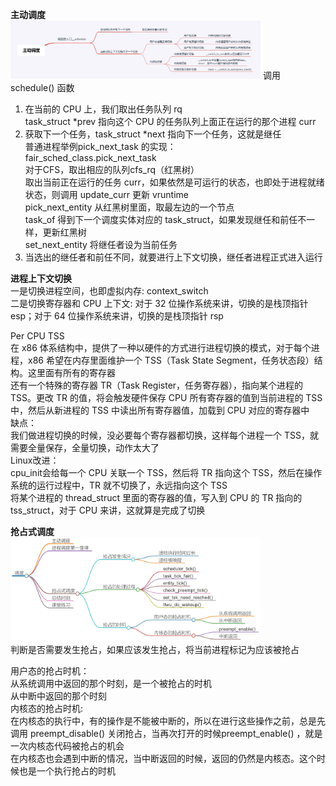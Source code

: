 
**主动调度**       
<img src="https://github.com/Yongli-Lisa/Linux-Notes1/blob/84713b226b0f636b1b886f907233b0f999a7973c/Img/%E4%B8%BB%E5%8A%A8%E8%B0%83%E5%BA%A6.JPG" width="400px">
调用 schedule() 函数      
1. 在当前的 CPU 上，我们取出任务队列 rq   
task_struct *prev 指向这个 CPU 的任务队列上面正在运行的那个进程 curr      
2. 获取下一个任务，task_struct *next 指向下一个任务，这就是继任   
普通进程举例pick_next_task 的实现：       
fair_sched_class.pick_next_task      
对于CFS，取出相应的队列cfs_rq（红黑树）      
取出当前正在运行的任务 curr，如果依然是可运行的状态，也即处于进程就绪状态，则调用 update_curr 更新 vruntime      
pick_next_entity 从红黑树里面，取最左边的一个节点   
task_of 得到下一个调度实体对应的 task_struct，如果发现继任和前任不一样，更新红黑树      
set_next_entity 将继任者设为当前任务   
3. 当选出的继任者和前任不同，就要进行上下文切换，继任者进程正式进入运行   

**进程上下文切换**       
一是切换进程空间，也即虚拟内存:  context_switch    
二是切换寄存器和 CPU 上下文: 对于 32 位操作系统来讲，切换的是栈顶指针 esp；对于 64 位操作系统来讲，切换的是栈顶指针 rsp       

Per CPU TSS    
在 x86 体系结构中，提供了一种以硬件的方式进行进程切换的模式，对于每个进程，x86 希望在内存里面维护一个 TSS（Task State Segment，任务状态段）结构。这里面有所有的寄存器    
还有一个特殊的寄存器 TR（Task Register，任务寄存器），指向某个进程的 TSS。更改 TR 的值，将会触发硬件保存 CPU 所有寄存器的值到当前进程的 TSS 中，然后从新进程的 TSS 中读出所有寄存器值，加载到 CPU 对应的寄存器中    
缺点：   
我们做进程切换的时候，没必要每个寄存器都切换，这样每个进程一个 TSS，就需要全量保存，全量切换，动作太大了   
Linux改进：   
cpu_init会给每一个 CPU 关联一个 TSS，然后将 TR 指向这个 TSS，然后在操作系统的运行过程中，TR 就不切换了，永远指向这个 TSS   
将某个进程的 thread_struct 里面的寄存器的值，写入到 CPU 的 TR 指向的 tss_struct，对于 CPU 来讲，这就算是完成了切换   


**抢占式调度**       
<img src="https://github.com/Yongli-Lisa/Linux-Notes1/blob/84713b226b0f636b1b886f907233b0f999a7973c/Img/%E6%8A%A2%E5%8D%A0%E5%BC%8F%E8%B0%83%E5%BA%A6.JPG" width="400px">   
判断是否需要发生抢占，如果应该发生抢占，将当前进程标记为应该被抢占   

用户态的抢占时机：   
从系统调用中返回的那个时刻，是一个被抢占的时机   
从中断中返回的那个时刻   
内核态的抢占时机:    
在内核态的执行中，有的操作是不能被中断的，所以在进行这些操作之前，总是先调用 preempt_disable() 关闭抢占，当再次打开的时候preempt_enable() ，就是一次内核态代码被抢占的机会   
在内核态也会遇到中断的情况，当中断返回的时候，返回的仍然是内核态。这个时候也是一个执行抢占的时机   
